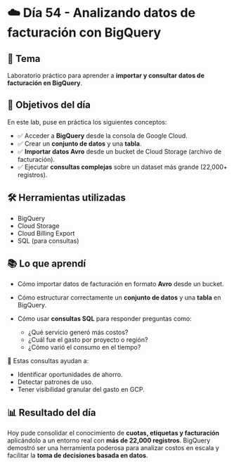 # ☁️ Día 54 - Analizando datos de facturación con BigQuery

## 📌 Tema

Laboratorio práctico para aprender a **importar y consultar datos de facturación en BigQuery**.

## 🎯 Objetivos del día

En este lab, puse en práctica los siguientes conceptos:

- ✅ Acceder a **BigQuery** desde la consola de Google Cloud.
- ✅ Crear un **conjunto de datos** y una **tabla**.
- ✅ **Importar datos Avro** desde un bucket de Cloud Storage (archivo de facturación).
- ✅ Ejecutar **consultas complejas** sobre un dataset más grande (22,000+ registros).

## 🛠️ Herramientas utilizadas

- BigQuery
- Cloud Storage
- Cloud Billing Export
- SQL (para consultas)

## 📚 Lo que aprendí

- Cómo importar datos de facturación en formato **Avro** desde un bucket.
- Cómo estructurar correctamente un **conjunto de datos** y una **tabla** en BigQuery.
- Cómo usar **consultas SQL** para responder preguntas como:

  - ¿Qué servicio generó más costos?
  - ¿Cuál fue el gasto por proyecto o región?
  - ¿Cómo varió el consumo en el tiempo?

🔎 Estas consultas ayudan a:

- Identificar oportunidades de ahorro.
- Detectar patrones de uso.
- Tener visibilidad granular del gasto en GCP.

## 📊 Resultado del día

Hoy pude consolidar el conocimiento de **cuotas, etiquetas y facturación** aplicándolo a un entorno real con **más de 22,000 registros**.
BigQuery demostró ser una herramienta poderosa para analizar costos en escala y facilitar la **toma de decisiones basada en datos**.
